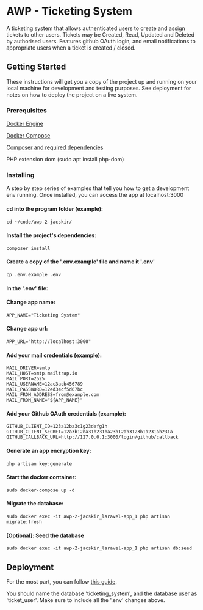 # AWP - Ticketing System

A ticketing system that allows authenticated users to create and assign tickets
to other users. Tickets may be Created, Read, Updated and Deleted by authorised users. Features github OAuth login, and email notifications to appropriate users when a ticket is created / closed.

## Getting Started

These instructions will get you a copy of the project up and running on your local machine for development and testing purposes. See deployment for notes on how to deploy the project on a live system.

### Prerequisites

[Docker Engine](https://docs.docker.com/engine/install/ubuntu/)

[Docker Compose](https://docs.docker.com/compose/install/)

[Composer and required dependencies](https://www.digitalocean.com/community/tutorials/how-to-install-and-use-composer-on-ubuntu-18-04)

PHP extension dom (sudo apt install php-dom)

### Installing

A step by step series of examples that tell you how to get a development env running. Once installed, you can access the app at localhost:3000

#### cd into the program folder (example):
```
cd ~/code/awp-2-jacskir/
```

#### Install the project's dependencies:
```
composer install
```

#### Create a copy of the '.env.example' file and name it  '.env'
```
cp .env.example .env
```

#### In the '.env' file:

#### Change app name:
```
APP_NAME="Ticketing System"
```

#### Change app url:
```
APP_URL="http://localhost:3000"
```

#### Add your mail credentials (example):
```
MAIL_DRIVER=smtp
MAIL_HOST=smtp.mailtrap.io
MAIL_PORT=2525
MAIL_USERNAME=12ac3acb456789
MAIL_PASSWORD=12ed34cf5d67bc
MAIL_FROM_ADDRESS=from@example.com
MAIL_FROM_NAME="${APP_NAME}"
```

#### Add your Github OAuth credentials (example):
```
GITHUB_CLIENT_ID=123a12ba3c1g23defg1h
GITHUB_CLIENT_SECRET=12a3b12ba31b231ba23b12ab3123b1a231ab231a
GITHUB_CALLBACK_URL=http://127.0.0.1:3000/login/github/callback
```

#### Generate an app encryption key:
```
php artisan key:generate
```

#### Start the docker container:
```
sudo docker-compose up -d
```

#### Migrate the database:
```
sudo docker exec -it awp-2-jacskir_laravel-app_1 php artisan migrate:fresh
```

#### [Optional]: Seed the database
```
sudo docker exec -it awp-2-jacskir_laravel-app_1 php artisan db:seed
```

## Deployment

For the most part, you can follow [this guide](https://www.digitalocean.com/community/tutorials/how-to-install-and-configure-laravel-with-lemp-on-ubuntu-18-04).

You should name the database 'ticketing_system', and the database user as 'ticket_user'. Make sure to include all the '.env' changes above.
